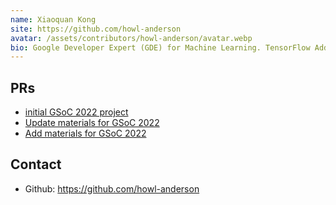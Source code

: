 ```yaml
---
name: Xiaoquan Kong
site: https://github.com/howl-anderson
avatar: /assets/contributors/howl-anderson/avatar.webp
bio: Google Developer Expert (GDE) for Machine Learning. TensorFlow Addons codeowner. SuperHero contributor for Rasa. Author and translator of books.
---
```


## PRs

- [initial GSoC 2022 project](https://github.com/wechaty/summer/pull/87)
- [Update materials for GSoC 2022](https://github.com/wechaty/summer/pull/89)
- [Add materials for GSoC 2022](https://github.com/wechaty/wechaty.js.org/pull/1489)

## Contact

- Github: <https://github.com/howl-anderson>
